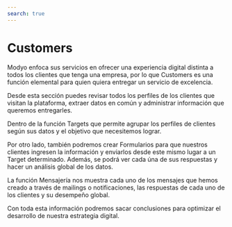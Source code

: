 ```yaml
---
search: true
---
```


# Customers

Modyo enfoca sus servicios en ofrecer una experiencia digital distinta a todos los clientes que tenga una empresa, por lo que Customers es una función elemental para quien quiera entregar un servicio de excelencia.

Desde esta sección puedes revisar todos los perfiles de los clientes que visitan la plataforma, extraer datos en común y administrar información que queremos entregarles.

Dentro de la función Targets que permite agrupar los perfiles de clientes según sus datos y el objetivo que necesitemos lograr.

Por otro lado, también podremos crear Formularios para que nuestros clientes ingresen la información y enviarlos desde este mismo lugar a un Target determinado. Además, se podrá ver cada úna de sus respuestas y hacer un análisis global de los datos.

La función Mensajería nos muestra cada uno de los mensajes que hemos creado a través de mailings o notificaciones, las respuestas de cada uno de los clientes y su desempeño global.

Con toda esta información podremos sacar conclusiones para optimizar el desarrollo de nuestra estrategia digital.